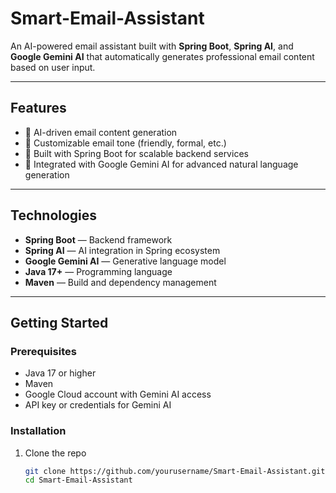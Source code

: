 # Smart-Email-Assistant

An AI-powered email assistant built with **Spring Boot**, **Spring AI**, and **Google Gemini AI** that automatically generates professional email content based on user input.

---

## Features

- 🤖 AI-driven email content generation
- 🎨 Customizable email tone (friendly, formal, etc.)
- 🚀 Built with Spring Boot for scalable backend services
- 🔗 Integrated with Google Gemini AI for advanced natural language generation

---

## Technologies

- **Spring Boot** — Backend framework  
- **Spring AI** — AI integration in Spring ecosystem  
- **Google Gemini AI** — Generative language model  
- **Java 17+** — Programming language  
- **Maven** — Build and dependency management  

---

## Getting Started

### Prerequisites

- Java 17 or higher  
- Maven  
- Google Cloud account with Gemini AI access  
- API key or credentials for Gemini AI  

### Installation

1. Clone the repo  
   ```bash
   git clone https://github.com/yourusername/Smart-Email-Assistant.git
   cd Smart-Email-Assistant

